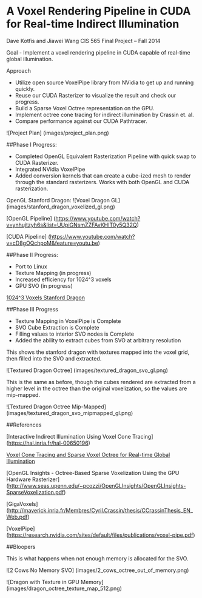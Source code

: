 A Voxel Rendering Pipeline in CUDA for Real-time Indirect Illumination
======================

Dave Kotfis and Jiawei Wang
CIS 565 Final Project – Fall 2014

Goal - Implement a voxel rendering pipeline in CUDA capable of real-time global illumination.

Approach
- Utilize open source VoxelPipe library from NVidia to get up and running quickly.
- Reuse our CUDA Rasterizer to visualize the result and check our progress.
- Build a Sparse Voxel Octree representation on the GPU.
- Implement octree cone tracing for indirect illumination by Crassin et. al.
- Compare performance against our CUDA Pathtracer.


![Project Plan] (images/project_plan.png)

##Phase I Progress:

- Completed OpenGL Equivalent Rasterization Pipeline with quick swap to CUDA Rasterizer.
- Integrated NVidia VoxelPipe
- Added conversion kernels that can create a cube-ized mesh to render through the standard rasterizers. Works with both OpenGL and CUDA rasterization.

OpenGL Stanford Dragon:
![Voxel Dragon GL] (images/stanford_dragon_voxelized_gl.png)

[OpenGL Pipeline] (https://www.youtube.com/watch?v=ynhujtzyh6s&list=UUpiGNsmZZFAvKHIT0y5Q32Q)

[CUDA Pipeline] (https://www.youtube.com/watch?v=cD8gOQchpoM&feature=youtu.be)

##Phase II Progress:

- Port to Linux
- Texture Mapping (in progress)
- Increased efficiency for 1024^3 voxels
- GPU SVO (in progress)

[1024^3 Voxels Stanford Dragon](https://www.youtube.com/watch?v=wFguF1bXP6g&feature=youtu.be)

##Phase III Progress

- Texture Mapping in VoxelPipe is Complete
- SVO Cube Extraction is Complete
- Filling values to interior SVO nodes is Complete
- Added the ability to extract cubes from SVO at arbitrary resolution

This shows the stanford dragon with textures mapped into the voxel grid, then filled into the SVO and extracted.

![Textured Dragon Octree] (images/textured_dragon_svo_gl.png)

This is the same as before, though the cubes rendered are extracted from a higher level in the octree than the original voxelization, so the values are mip-mapped.

![Textured Dragon Octree Mip-Mapped] (images/textured_dragon_svo_mipmapped_gl.png)

##References

[Interactive Indirect Illumination Using Voxel Cone Tracing] (https://hal.inria.fr/hal-00650196)

[Voxel Cone Tracing and Sparse Voxel Octree for Real-time Global Illumination](http://on-demand.gputechconf.com/gtc/2012/presentations/SB134-Voxel-Cone-Tracing-Octree-Real-Time-Illumination.pdf)

[OpenGL Insights - Octree-Based Sparse Voxelization Using the GPU Hardware Rasterizer] (http://www.seas.upenn.edu/~pcozzi/OpenGLInsights/OpenGLInsights-SparseVoxelization.pdf)

[GigaVoxels] (http://maverick.inria.fr/Membres/Cyril.Crassin/thesis/CCrassinThesis_EN_Web.pdf)

[VoxelPipe] (https://research.nvidia.com/sites/default/files/publications/voxel-pipe.pdf)

##Bloopers

This is what happens when not enough memory is allocated for the SVO.

![2 Cows No Memory SVO] (images/2_cows_octree_out_of_memory.png)

![Dragon with Texture in GPU Memory] (images/dragon_octree_texture_map_512.png)

